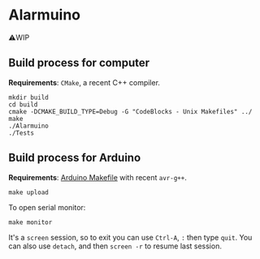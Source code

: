 # Alarmuino

⚠️WIP

## Build process for computer

**Requirements**: `CMake`, a recent C++ compiler.

```
mkdir build
cd build
cmake -DCMAKE_BUILD_TYPE=Debug -G "CodeBlocks - Unix Makefiles" ../
make
./Alarmuino
./Tests
```

## Build process for Arduino

**Requirements**: [Arduino Makefile](https://github.com/sudar/Arduino-Makefile#requirements) with recent `avr-g++`.

```
make upload
```

To open serial monitor:
```
make monitor
```
It's a `screen` session, so to exit you can use `Ctrl-A`, `:` then type `quit`.
You can also use `detach`, and then `screen -r` to resume last session.
